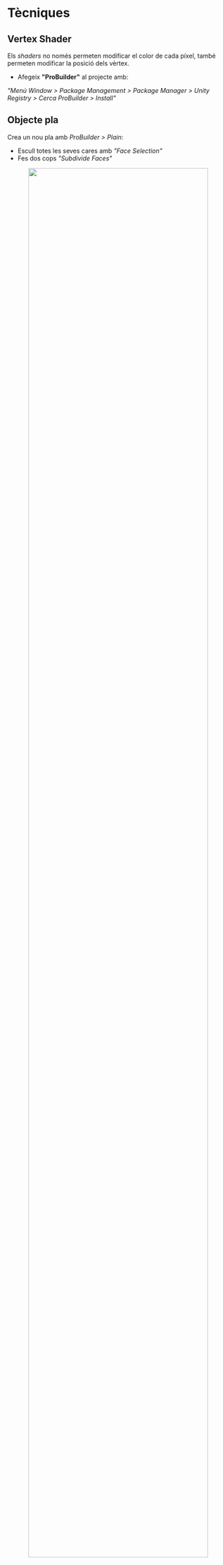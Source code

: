 # Tècniques

## Vertex Shader

Els *shaders* no només permeten modificar el color de cada píxel, també permeten modificar la posició dels vèrtex.

- Afegeix **"ProBuilder"** al projecte amb:

*"Menú Window > Package Management > Package Manager > Unity Registry > Cerca ProBuilder > Install"*

## Objecte pla

Crea un nou pla amb *ProBuilder > Plain*:

- Escull totes les seves cares amb *"Face Selection"* 
- Fes dos cops *"Subdivide Faces"*

<center>
<img src="./assets/tec-subdividefaces.png" style="width: 90%; max-width: 600px">
</center>
<br/>

- Posa'l a la posició > X:0, Y:0, Z: 0
- Escala'l a > X:2, Y:1, Z:2

<center>
<img src="./assets/tec-planepositioning.png" style="width: 90%; max-width: 600px">
</center>
<br/>

## Onades

A la carpeta *Assets > Shaders*:

- Crea un nou *Create > Shader Graph > URP > Unlit Shader Graph* anomena'l **"SWave"**
- Amb el *"botó dret"* a sobre del shader crea un nou material anomenat **"MWave"**
- Arrosega el nou material sobre l'objecte del pla **"Plane"**

Fes doble click a *"SWave"* per obrir l'editor del *shader*, necessitem dos paràmetres de tipus *"Float"*:

- **Wave Speed**: valor per defecte *"Default Value"* a 0.5
- **Wave Strength**: valor per defecte *"Default Value"* a 0.25

Crea l'estructura de nodes de la imatge.

Per agrupar-los i anotar la funció de cada grup, selecciona els nodes del grup i amb el botó dret fes *"Group Selection"*

<center>
<img src="./assets/tec-shadernodes00.png" style="width: 90%; max-width: 800px">
</center>
<br/>

Fixa't que:

- El primer **Position** està en coordenades món, així unir diversos objectes amb aquest shader els connecterà correctament.
- El segon **Position** està en coordenades objecte, per mantenir les posicions X i Z on han d'estar
- Al animar l'alçada, multipliquem per la velocitat a la vol l'usuari l'animació.
- El moviment ondulant es fa amb una funció ["Sine"](https://en.wikipedia.org/wiki/Sine_and_cosine) té forma de ona.
- Finalment ajuntem les posicions Y generades amb les originals X i Z

S'ha de veure el pla animat com si fóssin onades:

<center>
<video src="./assets/tec-wavesanim.mov" width="600" controls></video>
</center>

## Platja

Modifica el color del material **"MColor"** perquè sigui ataronjat.

Afegeix un nou *"ProBuilderPrism"*, assigna-li el color anterior i fes que:

- **Position** > X:5, Y:0, Z:0
- **Scale** > X:1, Y:1, Z:10

Estira la cara que dóna a l'aigua per donar forma a la platja, de costat hauria de quedar:

<center>
<img src="./assets/tec-sand.png" style="width: 90%; max-width: 600px">
</center>
<br/>

## Interseccions

Les **interseccions** són aquelles zones on l'objecte xoca amb altres objectes, en aquest cas voldrem "dibuixar-hi" espuma.

Canvia la configuració del *shader* a *Graph Inspector > Graph Settings*

- **Surface Type**: Transparent
- **Depth Test**: L Equal (less than or equal)

> **Nota**: Fixa't que al fer la superfície transparent, apareix l'entrada *"Alpha(1)"* al **"Fragment"**

<center>
<img src="./assets/tec-graphsettings.png" style="width: 90%; max-width: 300px">
</center>
<br/>

Afegeix nous paràmetres al *shader*:

- **Foam Distance**: de tipus slider amb valor mínim 0, màxim 10 i per defecte 0.15
- **Foam Color**: amb valor per defecte *"color blanc"*
- **Water Color**: amb valor per defecte blau (R: 0, G: 205, B: 209, A: 200)

Aleshores genera aquest graf al shader i connecta'l a:

- *"Fragment > Base Color(3)"*
- *"Fragment > Alpha(1)"*

<center>
<img src="./assets/tec-shadernodes01.png" style="width: 90%; max-width: 800px">
</center>
<br/>

La feina d'aquests shaders és mostrar una "espuma/foam" al col·lisionar l'aigua amb altres polígons.

- Detecta les interseccions mirant la matriu de profunditat entre l'aigua i altres objectes (només funciona per objectes opacs)

- Defineix quanta distància activa l'espuma, i el color d'aquesta

- Barreja el resultat anterior (dibuix de l'escuma) amb el color de l'aigua, però manté l'alpha definit amb el color de l'aigua.

<center>
<video src="./assets/tec-foamanim.mov" width="600" controls></video>
</center>

## Soroll

Afegir *soroll* permetrà donar cert realisme a l'escuma. Afegeix dos nous paràmetres:

- **Foam Velocity**: de tipus Vector2 i valors per defecte X:0.02 i Y:0.01
- **Foam Scale**: de tipus Float i valor per defecte X: 500

Aleshores genera aquest graf al shader i connecta'l a:

- *"Step > In(1)"*

<center>
<img src="./assets/tec-shadernodes02.png" style="width: 90%; max-width: 800px">
</center>
<br/>

En aquesta part: 

- Generem una imatge de soroll *"Simple Noise"* que animem amb un temporitzador.
- Fem que aquest soroll decideixi si es mostra escuma o no.

<center>
<video src="./assets/tec-noiseanim.mov" width="600" controls></video>
</center>

El resultat és que ja no es veu una franja d'escuma sencera, sinó que la textura de soroll fa que sigui més realista.

<center>
<video src="./assets/tec-finalresult.mov" width="600" controls></video>
</center>